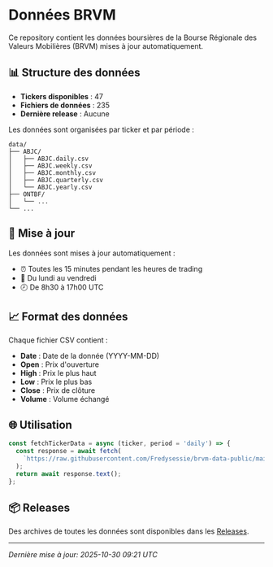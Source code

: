 # Données BRVM

Ce repository contient les données boursières de la Bourse Régionale des Valeurs Mobilières (BRVM) mises à jour automatiquement.

## 📊 Structure des données

- **Tickers disponibles** : 47
- **Fichiers de données** : 235
- **Dernière release** : Aucune

Les données sont organisées par ticker et par période :

```
data/
├── ABJC/
│   ├── ABJC.daily.csv
│   ├── ABJC.weekly.csv
│   ├── ABJC.monthly.csv
│   ├── ABJC.quarterly.csv
│   └── ABJC.yearly.csv
├── ONTBF/
│   └── ...
└── ...
```

## 🔄 Mise à jour

Les données sont mises à jour automatiquement :
- ⏰ Toutes les 15 minutes pendant les heures de trading
- 📅 Du lundi au vendredi
- 🕗 De 8h30 à 17h00 UTC

## 📈 Format des données

Chaque fichier CSV contient :
- **Date** : Date de la donnée (YYYY-MM-DD)
- **Open** : Prix d'ouverture
- **High** : Prix le plus haut
- **Low** : Prix le plus bas
- **Close** : Prix de clôture
- **Volume** : Volume échangé

## 🌐 Utilisation

```javascript
const fetchTickerData = async (ticker, period = 'daily') => {
  const response = await fetch(
    `https://raw.githubusercontent.com/Fredysessie/brvm-data-public/main/data/${ticker}/${ticker}.${period}.csv`
  );
  return await response.text();
};
```

## 📦 Releases

Des archives de toutes les données sont disponibles dans les [Releases](https://github.com/Fredysessie/brvm-data-public/releases).

---
*Dernière mise à jour: 2025-10-30 09:21 UTC*
